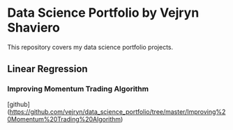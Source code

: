 # Data Science Portfolio by Vejryn Shaviero

This repository covers my data science portfolio projects.

## Linear Regression

### Improving Momentum Trading Algorithm
[github] (https://github.com/vejryn/data_science_portfolio/tree/master/Improving%20Momentum%20Trading%20Algorithm)
